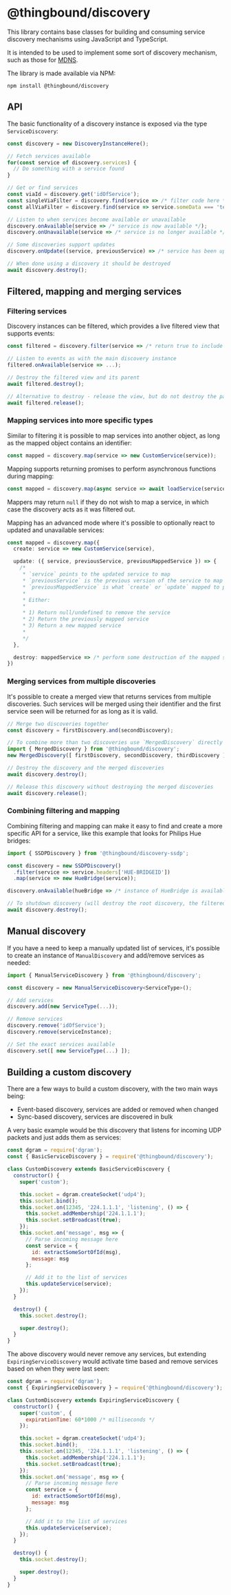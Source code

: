 # @thingbound/discovery

This library contains base classes for building and consuming service discovery
mechanisms using JavaScript and TypeScript.

It is intended to be used to implement some sort of discovery mechanism, such
as those for [MDNS](https://github.com/thingbound/discovery-mdns).

The library is made available via NPM:

```
npm install @thingbound/discovery
```

## API

The basic functionality of a discovery instance is exposed via the type
`ServiceDiscovery`:

```typescript
const discovery = new DiscoveryInstanceHere();

// Fetch services available
for(const service of discovery.services) {
  // Do something with a service found
}

// Get or find services
const viaId = discovery.get('idOfService');
const singleViaFilter = discovery.find(service => /* filter code here */);
const allViaFilter = discovery.find(service => service.someData === 'test');

// Listen to when services become available or unavailable
discovery.onAvailable(service => /* service is now available */);
discovery.onUnavailable(service => /* service is no longer available */);

// Some discoveries support updates
discovery.onUpdate((service, previousService) => /* service has been updated */)

// When done using a discovery it should be destroyed
await discovery.destroy();
```

## Filtered, mapping and merging services

### Filtering services

Discovery instances can be filtered, which provides a live filtered view that
supports events:

```typescript
const filtered = discovery.filter(service => /* return true to include in filtered view */);

// Listen to events as with the main discovery instance
filtered.onAvailable(service => ...);

// Destroy the filtered view and its parent
await filtered.destroy();

// Alternative to destroy - release the view, but do not destroy the parent
await filtered.release();
```

### Mapping services into more specific types

Similar to filtering it is possible to map services into another object, as long
as the mapped object contains an identifier:

```typescript
const mapped = discovery.map(service => new CustomService(service));
```

Mapping supports returning promises to perform asynchronous functions during
mapping:

```typescript
const mapped = discovery.map(async service => await loadService(service));
```

Mappers may return `null` if they do not wish to map a service, in which case
the discovery acts as it was filtered out.

Mapping has an advanced mode where it's possible to optionally react to
updated and unavailable services:

```typescript
const mapped = discovery.map({
  create: service => new CustomService(service),

  update: ({ service, previousService, previousMappedService }) => {
    /*
     * `service` points to the updated service to map
     * `previousService` is the previous version of the service to map
     * `previousMappedService` is what `create` or `update` mapped to previously
     * 
     * Either:
     * 
     * 1) Return null/undefined to remove the service
     * 2) Return the previously mapped service
     * 3) Return a new mapped service
     * 
     */
  },

  destroy: mappedService => /* perform some destruction of the mapped service */
})
```

### Merging services from multiple discoveries

It's possible to create a merged view that returns services from multiple
discoveries. Such services will be merged using their identifier and the first
service seen will be returned for as long as it is valid.

```typescript
// Merge two discoveries together
const discovery = firstDiscovery.and(secondDiscovery);

// To combine more than two discoveries use `MergedDiscovery` directly
import { MergedDiscovery } from '@thingbound/discovery';
new MergedDiscovery([ firstDiscovery, secondDiscovery, thirdDiscovery ]);

// Destroy the discovery and the merged discoveries
await discovery.destroy();

// Release this discovery without destroying the merged discoveries
await discovery.release();
```

### Combining filtering and mapping

Combining filtering and mapping can make it easy to find and create a more
specific API for a service, like this example that looks for Philips Hue
bridges:

```typescript
import { SSDPDiscovery } from '@thingbound/discovery-ssdp';

const discovery = new SSDPDiscovery()
  .filter(service => service.headers['HUE-BRIDGEID'])
  .map(service => new HueBridge(service));

discovery.onAvailable(hueBridge => /* instance of HueBridge is available */);

// To shutdown discovery (will destroy the root discovery, the filtered and mapped view)
await discovery.destroy();
```

## Manual discovery

If you have a need to keep a manually updated list of services, it's possible
to create an instance of `ManualDiscovery` and add/remove services as needed:

```typescript
import { ManualServiceDiscovery } from '@thingbound/discovery';

const discovery = new ManualServiceDiscovery<ServiceType>();

// Add services
discovery.add(new ServiceType(...));

// Remove services
discovery.remove('idOfService');
discovery.remove(serviceInstance);

// Set the exact services available
discovery.set([ new ServiceType(...) ]);
```

## Building a custom discovery

There are a few ways to build a custom discovery, with the two main ways being:

* Event-based discovery, services are added or removed when changed
* Sync-based discovery, services are discovered in bulk 

A very basic example would be this discovery that listens for incoming UDP
packets and just adds them as services:

```javascript
const dgram = require('dgram');
const { BasicServiceDiscovery } = require('@thingbound/discovery');

class CustomDiscovery extends BasicServiceDiscovery {
  constructor() {
    super('custom');

    this.socket = dgram.createSocket('udp4');
    this.socket.bind();
    this.socket.on(12345, '224.1.1.1', 'listening', () => {
      this.socket.addMembership('224.1.1.1');
      this.socket.setBroadcast(true);
    });
    this.socket.on('message', msg => {
      // Parse incoming message here
      const service = {
        id: extractSomeSortOfId(msg),
        message: msg
      };

      // Add it to the list of services
      this.updateService(service);
    });
  }

  destroy() {
    this.socket.destroy();

    super.destroy();
  }
}
```

The above discovery would never remove any services, but extending
`ExpiringServiceDiscovery` would activate time based and remove services based 
on when they were last seen:

```javascript
const dgram = require('dgram');
const { ExpiringServiceDiscovery } = require('@thingbound/discovery');

class CustomDiscovery extends ExpiringServiceDiscovery {
  constructor() {
    super('custom', {
      expirationTime: 60*1000 /* milliseconds */
    });

    this.socket = dgram.createSocket('udp4');
    this.socket.bind();
    this.socket.on(12345, '224.1.1.1', 'listening', () => {
      this.socket.addMembership('224.1.1.1');
      this.socket.setBroadcast(true);
    });
    this.socket.on('message', msg => {
      // Parse incoming message here
      const service = {
        id: extractSomeSortOfId(msg),
        message: msg
      };

      // Add it to the list of services
      this.updateService(service);
    });
  }

  destroy() {
    this.socket.destroy();

    super.destroy();
  }
}
```

